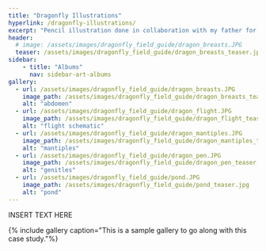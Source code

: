 ```yaml
---
title: "Dragonfly Illustrations"
hyperlink: /dragonfly-illustrations/
excerpt: "Pencil illustration done in collaboration with my father for the 2020 New Zealand Dragonfly fieldguide."
header:
  # image: /assets/images/dragonfly_field_guide/dragon_breasts.JPG
  teaser: /assets/images/dragonfly_field_guide/dragon_breasts_teaser.jpg
sidebar:
    - title: "Albums"
      nav: sidebar-art-albums
gallery:
  - url: /assets/images/dragonfly_field_guide/dragon_breasts.JPG
    image_path: /assets/images/dragonfly_field_guide/dragon_breasts_teaser.jpg
    alt: "abdomen"
  - url: /assets/images/dragonfly_field_guide/dragon_flight.JPG
    image_path: /assets/images/dragonfly_field_guide/dragon_flight_teaser.jpg
    alt: "flight schematic"
  - url: /assets/images/dragonfly_field_guide/dragon_mantiples.JPG
    image_path: /assets/images/dragonfly_field_guide/dragon_mantiples_teaser.jpg
    alt: "mantiples"
  - url: /assets/images/dragonfly_field_guide/dragon_pen.JPG
    image_path: /assets/images/dragonfly_field_guide/dragon_pen_teaser.jpg
    alt: "genitles"
  - url: /assets/images/dragonfly_field_guide/pond.JPG
    image_path: /assets/images/dragonfly_field_guide/pond_teaser.jpg
    alt: "pond"
---
```


INSERT TEXT HERE

{% include gallery caption="This is a sample gallery to go along with this case study."%}
